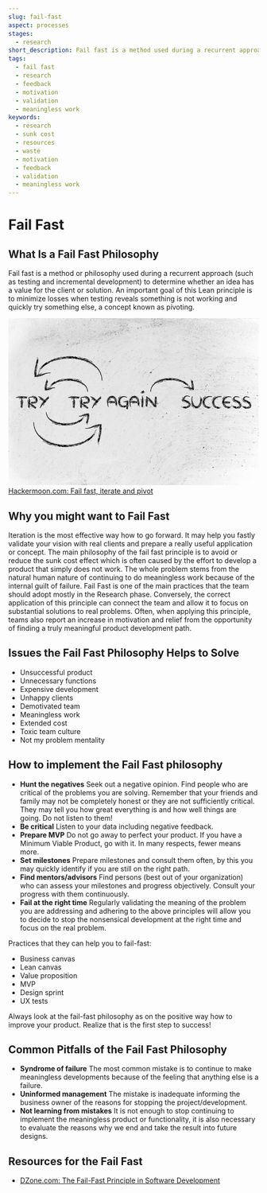 ```yaml
---
slug: fail-fast
aspect: processes
stages:
  - research
short_description: Fail fast is a method used during a recurrent approach to determine whether an idea has a value for the client or solution. An important goal is to minimize losses when testing reveals something is not working and quickly try something else.
tags:
  - fail fast
  - research
  - feedback
  - motivation
  - validation
  - meaningless work
keywords:
  - research
  - sunk cost
  - resources
  - waste
  - motivation
  - feedback
  - validation
  - meaningless work
---
```


# Fail Fast

## What Is a Fail Fast Philosophy

Fail fast is a method or philosophy used during a recurrent approach (such as testing and incremental development) to determine whether an idea has a value for the client or solution. An important goal of this Lean principle is to minimize losses when testing reveals something is not working and quickly try something else, a concept known as pivoting.

![Fail Fast](/files/fail_fast.jpg)
[Hackermoon.com: Fail fast, iterate and pivot](https://hackernoon.com/fail-fast-iterate-and-pivot-8d00d6c00836)

## Why you might want to Fail Fast

Iteration is the most effective way how to go forward. It may help you fastly validate your vision with real clients and prepare a really useful application or concept.
The main philosophy of the fail fast principle is to avoid or reduce the sunk cost effect which is often caused by the effort to develop a product that simply does not work.
The whole problem stems from the natural human nature of continuing to do meaningless work because of the internal guilt of failure.
Fail Fast is one of the main practices that the team should adopt mostly in the Research phase. Conversely, the correct application of this principle can connect the team and allow it to focus on substantial solutions to real problems. Often, when applying this principle, teams also report an increase in motivation and relief from the opportunity of finding a truly meaningful product development path.


## Issues the Fail Fast Philosophy Helps to Solve
- Unsuccessful product
- Unnecessary functions
- Expensive development
- Unhappy clients
- Demotivated team
- Meaningless work
- Extended cost
- Toxic team culture
- Not my problem mentality


## How to implement the Fail Fast philosophy
- **Hunt the negatives** 
  Seek out a negative opinion. Find people who are critical of the problems you are solving. Remember that your friends and family may not be completely honest or they are not sufficiently critical. They may tell you how great everything is and how well things are going. Do not listen to them!
- **Be critical** 
  Listen to your data including negative feedback.
- **Prepare MVP** 
  Do not go away to perfect your product. If you have a Minimum Viable Product, go with it. In many respects, fewer means more.
- **Set milestones** 
  Prepare milestones and consult them often, by this you may quickly identify if you are still on the right path.
- **Find mentors/advisors** 
  Find persons (best out of your organization) who can assess your milestones and progress objectively. Consult your progress with them continuously.
- **Fail at the right time**
  Regularly validating the meaning of the problem you are addressing and adhering to the above principles will allow you to decide to stop the nonsensical development at the right time and focus on the real problem.

Practices that they can help you to fail-fast:
- Business canvas
- Lean canvas
- Value proposition
- MVP
- Design sprint
- UX tests

Always look at the fail-fast philosophy as on the positive way how to improve your product. Realize that is the first step to success!

## Common Pitfalls of the Fail Fast Philosophy

- **Syndrome of failure**
  The most common mistake is to continue to make meaningless developments because of the feeling that anything else is a failure.
- **Uninformed management**
  The mistake is inadequate informing the business owner of the reasons for stopping the project/development.
- **Not learning from mistakes**
  It is not enough to stop continuing to implement the meaningless product or functionality, it is also necessary to evaluate the reasons why we end and take the result into future designs.

## Resources for the Fail Fast
- [DZone.com: The Fail-Fast Principle in Software Development](https://dzone.com/articles/fail-fast-principle-in-software-development)
